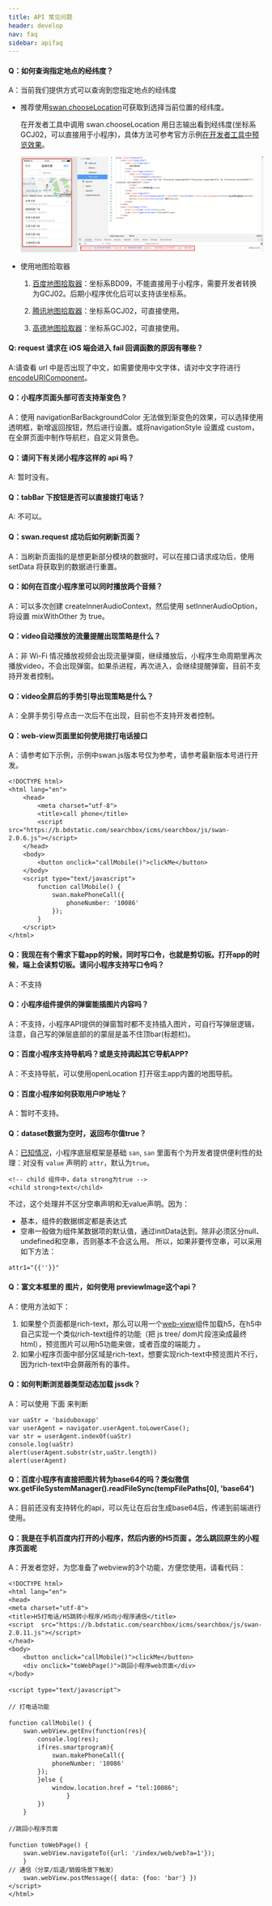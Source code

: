 ```yaml
---
title: API 常见问题
header: develop
nav: faq
sidebar: apifaq
---
```


#### Q：如何查询指定地点的经纬度？

A：当前我们提供方式可以查询到您指定地点的经纬度

* 推荐使用[swan.chooseLocation](https://smartprogram.baidu.com/docs/develop/api/location/swan-chooseLocation/)可获取到选择当前位置的经纬度。

    在开发者工具中调用 swan.chooseLocation 用日志输出看到经纬度(坐标系GCJ02，可以直接用于小程序)，具体方法可参考官方示例[在开发者工具中预览效果](swanide://fragment/09f8e00c2d4fd069e5001041293d07191557727424300)。

    ![](../../../img/faq/apifaq0916.png)

* 使用地图拾取器

    1. [百度地图拾取器](http://api.map.baidu.com/lbsapi/getpoint/index.html)：坐标系BD09，不能直接用于小程序，需要开发者转换为GCJ02。后期小程序优化后可以支持该坐标系。      

    2. [腾讯地图拾取器](https://lbs.qq.com/tool/getpoint/)：坐标系GCJ02，可直接使用。

    3. [高德地图拾取器](https://lbs.amap.com/console/show/picker)：坐标系GCJ02，可直接使用。


####  Q: request 请求在 iOS 端会进入 fail 回调函数的原因有哪些？

A:请查看 url 中是否出现了中文，如需要使用中文字体，请对中文字符进行 [encodeURIComponent](http://smartprogram.baidu.com/docs/develop/api/net_request/)。




#### Q：小程序页面头部可否支持渐变色？

A：使用 navigationBarBackgroundColor 无法做到渐变色的效果，可以选择使用透明框，新增返回按钮，然后进行设置。或将navigationStyle 设置成 custom，在全屏页面中制作导航栏，自定义背景色。

#### Q：请问下有关闭小程序这样的 api 吗？ 

A: 暂时没有。

#### Q：tabBar 下按钮是否可以直接拨打电话？

A: 不可以。



#### Q：swan.request 成功后如何刷新页面？

A：当刷新页面指的是想更新部分模块的数据时，可以在接口请求成功后，使用 setData 将获取到的数据进行重置。

#### Q：如何在百度小程序里可以同时播放两个音频？

A：可以多次创建 createInnerAudioContext，然后使用 setInnerAudioOption，将设置 mixWithOther 为 true。



####  Q：video自动播放的流量提醒出现策略是什么？

A：非 Wi-Fi 情况播放视频会出现流量弹窗，继续播放后，小程序生命周期里再次播放video，不会出现弹窗。如果杀进程，再次进入，会继续提醒弹窗，目前不支持开发者控制。

#### Q：video全屏后的手势引导出现策略是什么？

A：全屏手势引导点击一次后不在出现，目前也不支持开发者控制。

####  Q：web-view页面里如何使用拨打电话接口

A：请参考如下示例，示例中swan.js版本号仅为参考，请参考最新版本号进行开发。
```
<!DOCTYPE html>
<html lang="en">
    <head>
        <meta charset="utf-8">
        <title>call phone</title>
        <script  src="https://b.bdstatic.com/searchbox/icms/searchbox/js/swan-2.0.6.js"></script>
    </head>
    <body>
        <button onclick="callMobile()">clickMe</button>
    </body>
    <script type="text/javascript">
        function callMobile() {
            swan.makePhoneCall({
                phoneNumber: '10086' 
            });
        }
    </script>
</html>
```

#### Q：我现在有个需求下载app的时候，同时写口令，也就是剪切板。打开app的时候，端上会读剪切板。请问小程序支持写口令吗？

A：不支持

#### Q：小程序组件提供的弹窗能插图片内容吗？

A：不支持，小程序API提供的弹窗暂时都不支持插入图片，可自行写弹层逻辑，注意，自己写的弹层底部的的蒙层是盖不住顶bar(标题栏)。

####  Q：百度小程序支持导航吗？或是支持调起其它导航APP?

A：不支持导航，可以使用openLocation 打开宿主app内置的地图导航。

#### Q：百度小程序如何获取用户IP地址？

A：暂时不支持。

#### Q：dataset数据为空时，返回布尔值true？

A：[已知情况](https://github.com/baidu/san/commit/b4b044cfa27782e524995278809b3d8a9fb3b193)，小程序底层框架是基础 `san`, `san` 里面有个为开发者提供便利性的处理：对没有 `value` 声明的 `attr`，默认为`true`。
```
<!-- child 组件中，data strong为true -->
<child strong>text</child>
```
不过，这个处理并不区分空串声明和无value声明。因为：

- 基本，组件的数据绑定都是表达式
- 空串一般做为组件某数据项的默认值，通过initData达到。除非必须区分null、undefined和空串，否则基本不会这么用。
所以，如果非要传空串，可以采用如下方法：
```
attr1="{{''}}"
```

#### Q：富文本框里的<img> 图片，如何使用 previewImage这个api？

A：使用方法如下：
1. 如果整个页面都是rich-text，那么可以用一个[web-view](/develop/component/open_web-view/)组件加载h5，在h5中自己实现一个类似rich-text组件的功能（把 js tree/ dom片段渲染成最终 html），预览图片可以用h5功能来做，或者百度的端能力
。
2. 如果小程序页面中部分区域是rich-text，想要实现rich-text中预览图片不行，因为rich-text中会屏蔽所有的事件。

#### Q：如何判断浏览器类型动态加载 jssdk？

A：可以使用  下面 来判断
```
var uaStr = 'baiduboxapp'
var userAgent = navigator.userAgent.toLowerCase();
var str = userAgent.indexOf(uaStr)
console.log(uaStr)
alert(userAgent.substr(str,uaStr.length))
alert(userAgent)
```

#### Q：百度小程序有直接把图片转为base64的吗？类似微信wx.getFileSystemManager().readFileSync(tempFilePaths[0], 'base64')

A：目前还没有支持转化的api，可以先让在后台生成base64后，传递到前端进行使用。 

#### Q：我是在手机百度内打开的小程序，然后内嵌的H5页面 。怎么跳回原生的小程序页面呢

A：开发者您好，为您准备了webview的3个功能，方便您使用，请看代码：

```
<!DOCTYPE html>
<html lang="en">
<head>
<meta charset="utf-8">
<title>H5打电话/H5跳转小程序/H5向小程序通信</title>
<script  src="https://b.bdstatic.com/searchbox/icms/searchbox/js/swan-2.0.11.js"></script>
</head>
<body>
    <button onclick="callMobile()">clickMe</button>
    <div onclick="toWebPage()">跳回小程序web页面</div>
</body>

<script type="text/javascript">

// 打电话功能

function callMobile() {
    swan.webView.getEnv(function(res){
        console.log(res);
        if(res.smartprogram){
            swan.makePhoneCall({
            phoneNumber: '10086'
        });
        }else {
            window.location.href = "tel:10086";
                }
        })
    }

//跳回小程序页面

function toWebPage() {
    swan.webView.navigateTo({url: '/index/web/web?a=1'});
    }
// 通信（分享/后退/销毁场景下触发）
    swan.webView.postMessage({ data: {foo: 'bar'} })
</script>
</html>

```



